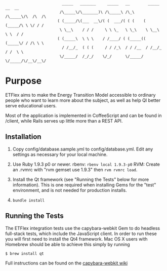 ````
                         _____   _______     _____   __        _____   __  __   
                        /\_____\/\_______)\ /\_____\ /\_\     /\_____\/\  /\  /\ 
                       ( (_____/\(___  __\/( (  ___/( ( (    ( (_____/\ \ \/ / / 
                        \ \__\    / / /     \ \ \_   \ \_\    \ \__\   \ \  / /  
                       ( (_____\  \ \ \    / /____/ ( (_____(( (_____\/ / /\ \ \ 
                         / /__/_  ( ( (     / / /_\  / / /__  / /__/_  / /  \ \  
                        \/_____/  /_/_/    \/_/      \/_____/ \/_____/\/__\/__\/ 

````

# Purpose

ETFlex aims to make the Energy Transition Model accessible to ordinary people
who want to learn more about the subject, as well as help QI better serve
educational users.

Most of the application is implemented in CoffeeScript and can be found in
/client, while Rails serves up little more than a REST API.

## Installation


 1. Copy config/database.sample.yml to config/database.yml. Edit any settings
    as necessary for your local machine.

 2. Use Ruby 1.9.3 p0 or newer.
    rbenv: `rbenv local 1.9.3-p0`
    RVM: Create an .rvmrc with "rvm gemset use 1.9.3" then `rvm rvmrc load`.

 3. Install the Qt framework (see "Running the Tests" below for more
    information). This is one required when installing Gems for the "test"
    environment, and is not needed for production installs.

 4. `bundle install`

## Running the Tests

The ETFlex integration tests use the capybara-webkit Gem to do headless
full-stack tests, which include the JavaScript client. In order to run these
you will first need to install the Qt4 framework. Mac OS X users with Homebrew
should be able to achieve this simply by running

  `$ brew install qt`

Full instructions can be found on the [capybara-webkit wiki](https://github.com/thoughtbot/capybara-webkit/wiki/Installing-QT)
